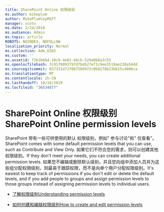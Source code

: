 ```yaml
---
title: SharePoint Online 权限级别
ms.author: mikeplum
author: MikePlumleyMSFT
manager: scotv
ms.date: 2/24/2018
ms.audience: Admin
ms.topic: article
ROBOTS: NOINDEX, NOFOLLOW
localization_priority: Normal
ms.collection: Adm_O365
ms.custom: ''
ms.assetid: f2b1b6b4-10c9-4e83-b9cb-529a0b8a3c55
ms.openlocfilehash: 7c9170093797d7bdb27ef1c9ee3519ae228a54dd
ms.sourcegitcommit: 037331d71f06750d972c0b6278b23bb15c4806ca
ms.translationtype: MT
ms.contentlocale: zh-CN
ms.lasthandoff: 10/18/2019
ms.locfileid: "36534877"
---
```

# <a name="sharepoint-online-permission-levels"></a><span data-ttu-id="345b3-102">SharePoint Online 权限级别</span><span class="sxs-lookup"><span data-stu-id="345b3-102">SharePoint Online permission levels</span></span>

<span data-ttu-id="345b3-103">SharePoint 带有一些可供使用的默认 权限级别，例如" 参与讨论"和" 仅查看"。</span><span class="sxs-lookup"><span data-stu-id="345b3-103">SharePoint comes with some default permission levels that you can use, such as Contribute and View Only.</span></span> <span data-ttu-id="345b3-104">如果它们不符合您的需求，则可以创建其他权限级别。</span><span class="sxs-lookup"><span data-stu-id="345b3-104">If they don't meet your needs, you can create additional permission levels.</span></span> <span data-ttu-id="345b3-105">如果您不编辑或删除默认级别，并且您向组中添加人员并为这些组分配权限级别，则最易于跟踪权限，而不是向单个用户分配权限级别。</span><span class="sxs-lookup"><span data-stu-id="345b3-105">It's easiest to keep track of permissions if you don't edit or delete the default levels, and if you add people to groups and assign permission levels to those groups instead of assigning permission levels to individual users.</span></span>
  
- [<span data-ttu-id="345b3-106">了解权限级别</span><span class="sxs-lookup"><span data-stu-id="345b3-106">Understanding permission levels</span></span>](https://go.microsoft.com/fwlink/?linkid=867071)
    
- [<span data-ttu-id="345b3-107">如何创建和编辑权限级别</span><span class="sxs-lookup"><span data-stu-id="345b3-107">How to create and edit permission levels</span></span>](https://go.microsoft.com/fwlink/?linkid=867072)
    

